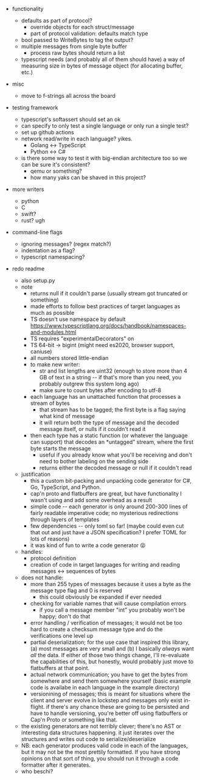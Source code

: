 * functionality
    - defaults as part of protocol? 
        - override objects for each struct/message
        - part of protocol validation: defaults match type
    - bool passed to WriteBytes to tag the output?
    - multiple messages from single byte buffer
        - process raw bytes should return a list
    - typescript needs (and probably all of them should have) a way of measuring size in bytes of message object (for allocating buffer, etc.)

* misc
    - move to f-strings all across the board

* testing framework
    - typescript's softassert should set an ok
    - can specify to only test a single language or only run a single test?
    - set up github actions
    - network read/write in each language? yikes.
        - Golang <-> TypeScript
        - Python <-> C#
    - is there some way to test it with big-endian architecture too so we can be sure it's consistent? 
        - qemu or something?
        - how many yaks can be shaved in this project?

* more writers
    * python
    * C
    * swift?
    * rust? ugh

* command-line flags
    - ignoring messages? (regex match?)
    - indentation as a flag?
    - typescript namespacing?

* redo readme
    - also setup.py
    - note
        - returns null if it couldn't parse (usually stream got truncated or something)
        - made efforts to follow best practices of target languages as much as possible
        - TS doesn't use namespace by default https://www.typescriptlang.org/docs/handbook/namespaces-and-modules.html
        - TS requires "experimentalDecorators" on
        - TS 64-bit -> bigint (might need es2020, browser support, caniuse)
        - all numbers stored little-endian
        - to make new writer:
            - str and list lengths are uint32 (enough to store more than 4 GB of text in a string -- if that's more than you need, you probably outgrew this system long ago)
            - make sure to count bytes after encoding to utf-8
        - each language has an unattached function that processes a stream of bytes
            - that stream has to be tagged; the first byte is a flag saying what kind of message
            - it will return both the type of message and the decoded message itself, or nulls if it couldn't read it
        - then each type has a static function (or whatever the language can support) that decodes an *untagged" stream, where the first byte starts the message
            - useful if you already know what you'll be receiving and don't need to bother labeling on the sending side
            - returns either the decoded message or null if it couldn't read
    - justification
        - this a custom bit-packing and unpacking code generator for C#, Go, TypeScript, and Python. 
        - cap'n proto and flatbuffers are great, but have functionality I wasn't using and add some overhead as a result
        - simple code -- each generator is only around 200-300 lines of fairly readable imperative code; no mysterious redirections through layers of templates
        - few dependencies -- only toml so far! (maybe could even cut that out and just have a JSON specification? I prefer TOML for lots of reasons)
        - it was kind of fun to write a code generator 😝
    - handles: 
        - protocol definition
        - creation of code in target languages for writing and reading messages <-> sequences of bytes
    - does not handle: 
        - more than 255 types of messages because it uses a byte as the message type flag and 0 is reserved
            - this could obviously be expanded if ever needed
        - checking for variable names that will cause compilation errors
            - if you call a message member "int" you probably won't be happy; don't do that
        - error handling / verification of messages; it would not be too hard to create a checksum message type and do the verifications one level up
        - partial deserialization; for the use case that inspired this library, (a) most messages are very small and (b) I basically *always* want *all* the data. If either of those two things change, I'll re-evaluate the capabilities of this, but honestly, would probably just move to flatbuffers at that point.
        - actual network communication; you have to get the bytes from somewhere and send them somewhere yourself (basic example code is availabe in each language in the example directory)
        - versionining of messages; this is meant for situations where the client and server evolve in lockstep and messages only exist in-flight. if there's any chance these are going to be persisted and have to handle versioning, you're better off using flatbuffers or Cap'n Proto or something like that. 
    - the existing generators are not terribly clever; there's no AST or interesting data structures happening. it just iterates over the structures and writes out code to serialize/deserialize
    - NB: each generator produces valid code in each of the languages, but it may not be the most prettily formatted. If you have strong opinions on that sort of thing, you should run it through a code formatter after it generates. 
    - who beschi?
